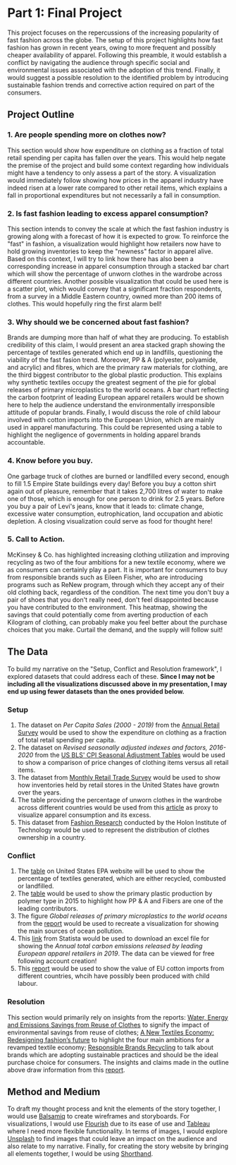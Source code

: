 # Part 1: Final Project
This project focuses on the repercussions of the increasing popularity of fast fashion across the globe. The setup of this project highlights how fast fashion has grown in recent years, owing to more frequent and possibly cheaper availability of apparel. Following this preamble, it would establish a conflict by navigating the audience through specific social and environmental issues associated with the adoption of this trend. Finally, it would suggest a possible resolution to the identified problem by introducing sustainable fashion trends and corrective action required on part of the consumers.

## Project Outline

### 1. Are people spending more on clothes now?
This section would show how expenditure on clothing as a fraction of total retail spending per capita has fallen over the years. This would help negate the premise of the project and build some context regarding how individuals might have a tendency to only assess a part of the story. A visualization would immediately follow showing how prices in the apparel industry have indeed risen at a lower rate compared to other retail items, which explains a fall in proportional expenditures but not necessarily a fall in consumption.

### 2. Is fast fashion leading to excess apparel consumption?
This section intends to convey the scale at which the fast fashion industry is growing along with a forecast of how it is expected to grow. To reinforce the "fast" in fashion, a visualization would highlight how retailers now have to hold growing inventories to keep the "newness" factor in apparel alive. Based on this context, I will try to link how there has also been a corresponding increase in apparel consumption through a stacked bar chart which will show the percentage of unworn clothes in the wardrobe across different countries. Another possible visualization that could be used here is a scatter plot, which would convey that a significant fraction respondents, from a survey in a Middle Eastern country, owned more than 200 items of clothes. This would hopefully ring the first alarm bell! 

### 3. Why should we be concerned about fast fashion?
Brands are dumping more than half of what they are producing. To establish credibility of this claim, I would present an area stacked graph showing the percentage of textiles generated which end up in landfills, questioning the viability of the fast fasion trend. Moreover, PP & A (polyester, polyamide, and acrylic) and fibres, which are the primary raw materials for clothing, are the third biggest contributor to the global plastic production. This explains why synthetic textiles occupy the greatest segment of the pie for global releases of primary microplastics to the world oceans. A bar chart reflecting the carbon footprint of leading European apparel retailers would be shown here to help the audience understand the environmentally irresponsible attitude of popular brands. Finally, I would discuss the role of child labour involved with cotton imports into the European Union, which are mainly used in apparel manufacturing. This could be represented using a table to highlight the negligence of governments in holding apparel brands accountable.

### 4. Know before you buy.
One garbage truck of clothes are burned or landfilled every second, enough to fill 1.5 Empire State buildings every day! Before you buy a cotton shirt again out of pleasure, remember that it takes 2,700 litres of water to make one of those, which is enough for one person to drink for 2.5 years. Before you buy a pair of Levi's jeans, know that it leads to: climate change, excessive water consumption, eutrophication, land occupation and abiotic depletion. A closing visualization could serve as food for thought here! 

### 5. Call to Action.
McKinsey & Co. has highlighted increasing clothing utilization and improving recycling as two of the four ambitions for a new textile economy, where we as consumers can certainly play a part. It is important for consumers to buy from responsible brands such as Eileen Fisher, who are introducing programs such as ReNew program, through which they accept any of their old clothing back, regardless of the condition. The next time you don't buy a pair of shoes that you don't really need, don't feel disappointed because you have contributed to the environment. This heatmap, showing the savings that could potentially come from averting production of each Kilogram of clothing, can probably make you feel better about the purchase choices that you make. Curtail the demand, and the supply will follow suit!

## The Data

To build my narrative on the "Setup, Conflict and Resolution framework", I explored datasets that could address each of these. **Since I may not be including all the visualizations discussed above in my presentation, I may end up using fewer datasets than the ones provided below.**

### Setup
1. The dataset on _Per Capita Sales (2000 - 2019)_ from the [Annual Retail Survey](https://www.census.gov/data/tables/2019/econ/arts/annual-report.html) would be used to show the expenditure on clothing as a fraction of total retail spending per capita. 
2. The dataset on _Revised seasonally adjusted indexes and factors, 2016-2020_ from the [US BLS' CPI Seasonal Adjustment Tables](https://www.bls.gov/cpi/tables/seasonal-adjustment/home.htm) would be used to show a comparison of price changes of clothing items versus all retail items. 
3. The dataset from [Monthly Retail Trade Survey](https://data.world/uscensusbureau/monthly-retail-trade-survey) would be used to show how inventories held by retail stores in the United States have growtn over the years.
4. The table providing the percentage of unworn clothes in the wardrobe across different countries would be used from this [article](https://www.consumptionandenvironment.com/home/how-many-clothes-we-own-and-how-many-clothes-we-wear) as proxy to visualize apparel consumption and its excess. 
5. This dataset from [Fashion Research](https://www.kaggle.com/thomaskonstantin/fashion-researchpersonal-and-garment-information) conducted by the Holon Institute of Technology would be used to represent the distribution of clothes ownership in a country.

### Conflict
1. The [table](https://www.epa.gov/facts-and-figures-about-materials-waste-and-recycling/textiles-material-specific-data#TextilesTableandGraph) on United States EPA website will be used to show the percentage of textiles generated, which are either recycled, combusted or landfilled.
2. The [table](https://ourworldindata.org/grapher/plastic-production-polymer?tab=table) would be used to show the primary plastic production by polymer type in 2015 to highlight how PP & A and Fibers are one of the leading contributors.
3. The figure _Global releases of primary microplastics to the world oceans_ from the [report](https://portals.iucn.org/library/sites/library/files/documents/2017-002-En.pdf) would be used to recreate a visualization for showing the main sources of ocean pollution.
4. This [link](https://www.statista.com/statistics/1102998/carbon-footprint-of-european-fashion-brands/) from Statista would be used to download an excel file for showing the _Annual total carbon emissions released by leading European apparel retailers in 2019_. The data can be viewed for free following account creation!
5. This [report](https://www.annacavazzini.eu/wp-content/uploads/GreensEFA-study-on-Europes-Child-Labour-Footprint.pdf) would be used to show the value of EU cotton imports from different countries, whcih have possibly been produced with child labour.

### Resolution
This section would primarily rely on insights from the reports: [Water, Energy and Emissions Savings from Reuse of Clothes](https://cf-assets-tup.thredup.com/about/pwa/thredUP-Clothing-Lifecycle-Study.pdf) to signify the impact of environmental savings from reuse of clothes; [A New Textiles Economy: Redesigning fashion’s future](https://ellenmacarthurfoundation.org/a-new-textiles-economy) to highlight the four main ambitions for a revamped textile economy; [Responsible Brands Recycling](https://www.acteevism.com/2019/05/29/these-companies-actually-recycle-your-old-clothes-and-reward-you-for-it-too/) to talk about brands which are adopting sustainable practices and should be the ideal purchase choice for consumers. The insights and claims made in the outline above draw information from this [report]( https://www.wri.org/insights/numbers-economic-social-and-environmental-impacts-fast-fashion).

## Method and Medium
To draft my thought process and knit the elements of the story together, I would use [Balsamiq](https://balsamiq.com/) to create wireframes and storyboards. For visualizations, I would use [Flourish](https://flourish.studio/) due to its ease of use and [Tableau](https://www.tableau.com/) where I need more flexible functionality. In terms of images, I would explore [Unsplash](https://unsplash.com/) to find images that could leave an impact on the audience and also relate to my narrative. Finally, for creating the story website by bringing all elements together, I would be using [Shorthand](https://shorthand.com/).
